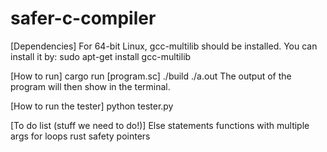 # safer-c-compiler

[Dependencies]
For 64-bit Linux, gcc-multilib should be installed.
You can install it by: sudo apt-get install gcc-multilib

[How to run]
cargo run [program.sc]
./build
./a.out
The output of the program will then show in the terminal.

[How to run the tester]
python tester.py

[To do list (stuff we need to do!)]
Else statements
functions with multiple args
for loops
rust safety
pointers
